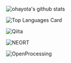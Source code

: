 ![ohayota's github stats](https://github-readme-stats.vercel.app/api?username=ohayota&theme=monokai&show_icons=true)

![Top Languages Card](https://github-readme-stats.vercel.app/api/top-langs/?username=ohayota&theme=monokai)

![Qiita](https://qiita.com/ohayota)

![NEORT](https://neort.io/latest)

![OpenProcessing](https://www.openprocessing.org/user/217988)

<!--
**ohayota/ohayota** is a ✨ _special_ ✨ repository because its `README.md` (this file) appears on your GitHub profile.

Here are some ideas to get you started:

- 🔭 I’m currently working on ...
- 🌱 I’m currently learning ...
- 👯 I’m looking to collaborate on ...
- 🤔 I’m looking for help with ...
- 💬 Ask me about ...
- 📫 How to reach me: ...
- 😄 Pronouns: ...
- ⚡ Fun fact: ...
-->
